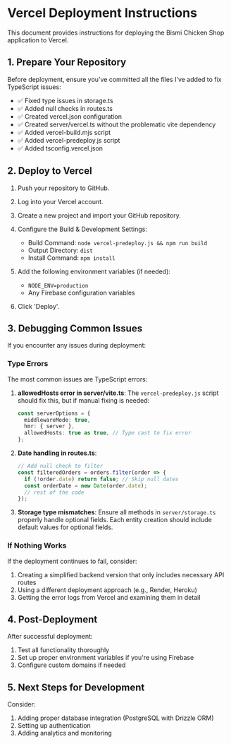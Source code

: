 # Vercel Deployment Instructions

This document provides instructions for deploying the Bismi Chicken Shop application to Vercel.

## 1. Prepare Your Repository

Before deployment, ensure you've committed all the files I've added to fix TypeScript issues:

- ✅ Fixed type issues in storage.ts
- ✅ Added null checks in routes.ts
- ✅ Created vercel.json configuration
- ✅ Created server/vercel.ts without the problematic vite dependency
- ✅ Added vercel-build.mjs script
- ✅ Added vercel-predeploy.js script
- ✅ Added tsconfig.vercel.json

## 2. Deploy to Vercel

1. Push your repository to GitHub.

2. Log into your Vercel account.

3. Create a new project and import your GitHub repository.

4. Configure the Build & Development Settings:
   - Build Command: `node vercel-predeploy.js && npm run build`
   - Output Directory: `dist`
   - Install Command: `npm install`

5. Add the following environment variables (if needed):
   - `NODE_ENV=production`
   - Any Firebase configuration variables

6. Click 'Deploy'.

## 3. Debugging Common Issues

If you encounter any issues during deployment:

### Type Errors

The most common issues are TypeScript errors:

1. **allowedHosts error in server/vite.ts**: 
   The `vercel-predeploy.js` script should fix this, but if manual fixing is needed:
   ```typescript
   const serverOptions = {
     middlewareMode: true,
     hmr: { server },
     allowedHosts: true as true, // Type cast to fix error
   };
   ```

2. **Date handling in routes.ts**:
   ```typescript
   // Add null check to filter
   const filteredOrders = orders.filter(order => {
     if (!order.date) return false; // Skip null dates
     const orderDate = new Date(order.date);
     // rest of the code
   });
   ```

3. **Storage type mismatches**:
   Ensure all methods in `server/storage.ts` properly handle optional fields. Each entity creation should include default values for optional fields.

### If Nothing Works

If the deployment continues to fail, consider:

1. Creating a simplified backend version that only includes necessary API routes
2. Using a different deployment approach (e.g., Render, Heroku)
3. Getting the error logs from Vercel and examining them in detail

## 4. Post-Deployment

After successful deployment:

1. Test all functionality thoroughly
2. Set up proper environment variables if you're using Firebase
3. Configure custom domains if needed

## 5. Next Steps for Development

Consider:

1. Adding proper database integration (PostgreSQL with Drizzle ORM)
2. Setting up authentication
3. Adding analytics and monitoring